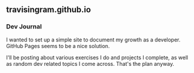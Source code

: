 ## travisingram.github.io

### Dev Journal

I wanted to set up a simple site to document my growth as a developer.  GitHub Pages seems to be a nice solution.  

I'll be posting about various exercises I do and projects I complete, as well as random dev related topics I come across.  That's the plan anyway.
